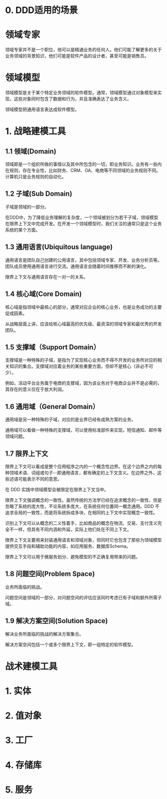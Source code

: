 # 0. DDD适用的场景

# 领域专家

领域专家并不是一个职位，他可以是精通业务的任何人。他们可能了解更多的关于业务领域的背景知识，他们可能是软件产品的设计者，甚至可能是销售员。

# 领域模型

领域模型是关于某个特定业务领域的软件模型。通常，领域模型通过对象模型来实现，这些对象同时包含了数据和行为，并且准确表达了业务含义。

领域模型把通用语言表达成软件模型。

# 1. 战略建模工具

## 1.1 领域(Domain)

领域即是一个组织所做的事情以及其中所包含的一切，即业务知识。业务有一些内在规则，存在专业性，比如财务、CRM、OA、电商等不同领域的业务规则不同。计算机只是业务规则的自动化。

## 1.2 子域(Sub Domain)

子域是领域的一部分。

在DDD中，为了降低业务理解的复杂度，一个领域被划分为若干子域，领域模型在限界上下文中完成开发。在开发一个领域模型时，我们关注的通常只是这个业务系统的某个方面。

## 1.3 通用语言(Ubiquitous language)

通用语言是团队自己创建的公用语言，其中包括领域专家、开发、业务分析员等。团队成员使用通用语言进行交流。通用语言会随着时间推移而不断的演化。

限界上下文与通用语言存在一对一的关系。

## 1.4 核心域(Core Domain)

核心域是指领域中最核心的部分，通常对应企业的核心业务，也是业务成功的主要促成因素。

从战略层面上讲，应该给核心域最高的优先级、最资深的领域专家和最优秀的开发团队。

## 1.5 支撑域（Support Domain）

支撑域是一种特殊的子域，是指为了实现核心业务而不得不开发的业务所对应的相关知识的集合。支撑域对应着业务的某些重要方面，但却不是核心（非必不可少）。

例如，活动平台业务属于电商的支撑域，因为该业务对于电商企业并不是必需的，其存在的意义仅在于放大利润。

## 1.6 通用域（General Domain）

通用域是另一种特殊的子域，对应的是业界已经有成熟方案的业务。

通用域可以看做一种特殊的支撑域，可以使用标准部件来实现，短信通知、邮件等领域问题。

## 1.7 限界上下文

限界上下文可以看成是整个应用程序之内的一个概念性边界。在这个边界之内的每种领域术语、词组或句子--即通用语言，都有确定的上下文含义。在边界之外，这些述语可能表示不同的意思。

在 DDD 实践中领域模型会被限定在限界上下文当中。

限界上下文强调概念的一致性。虽然传统的方法学已经在追求概念的一致性，但是忽略了系统的庞大性，不论系统多庞大，在系统任何位置同一概念通用。DDD 不追求全局的一致性，而是将系统拆成多块，在相同的上下文中实现概念一致性。

识别上下文可以从概念的二义性着手，比如商品的概念在物流、交易、支付含义完全不一样，但具有不同内涵和外延，实际上他们处在不同上下文。

限界上下文主要用来封装通用语言和领域对象，但同时它也包含了那些为领域模型提供交互手段和辅助功能的内容，如应用服务、数据库Schema。

限界上下文可以用于微服务划分、避免模型的不正确复用带来的问题。

## 1.8 问题空间(Problem Space)

业务所面临的挑战。

问题空间是领域的一部分，对问题空间的评估应该同时考虑已有子域和额外所需子域。

## 1.9 解决方案空间(Solution Space)

解决业务所面临的挑战的解决方案集合。

解决方案空间包括一个或多个限界上下文，即一组特定的软件模型。



# 战术建模工具



# 1. 实体

# 2. 值对象

# 3. 工厂

# 4. 存储库

# 5. 服务

